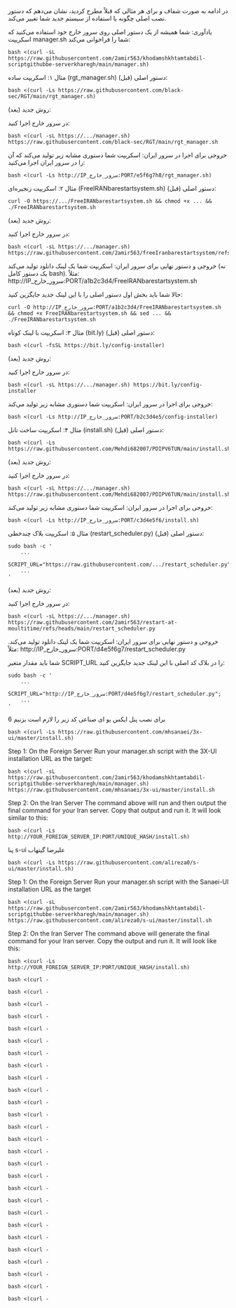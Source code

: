 در ادامه به صورت شفاف و برای هر مثالی که قبلاً مطرح کردید، نشان می‌دهم که دستور نصب اصلی چگونه با استفاده از سیستم جدید شما تغییر می‌کند.

یادآوری: شما همیشه از یک دستور اصلی روی سرور خارج خود استفاده می‌کنید که اسکریپت manager.sh شما را فراخوانی می‌کند:

```
bash <(curl -sL https://raw.githubusercontent.com/2amir563/khodamshkhtamtabdil-scriptgithubbe-serverkharegh/main/manager.sh)

```
مثال ۱: اسکریپت ساده (rgt_manager.sh)
دستور اصلی (قبل):

```
bash <(curl -Ls https://raw.githubusercontent.com/black-sec/RGT/main/rgt_manager.sh)
```

روش جدید (بعد):

در سرور خارج اجرا کنید:

```
bash <(curl -sL https://.../manager.sh) https://raw.githubusercontent.com/black-sec/RGT/main/rgt_manager.sh
```

خروجی برای اجرا در سرور ایران:
اسکریپت شما دستوری مشابه زیر تولید می‌کند که آن را در سرور ایران اجرا می‌کنید:
```
bash <(curl -Ls http://IP_سرور_خارج:PORT/e5f6g7h8/rgt_manager.sh)
```

مثال ۲: اسکریپت زنجیره‌ای (FreeIRANbarestartsystem.sh)
دستور اصلی (قبل):

```
curl -O https://.../FreeIRANbarestartsystem.sh && chmod +x ... && ./FreeIRANbarestartsystem.sh
```
روش جدید (بعد):

در سرور خارج اجرا کنید:

```
bash <(curl -sL https://.../manager.sh) https://raw.githubusercontent.com/2amir563/freeIranbarestartsystem/refs/heads/main/FreeIRANbarestartsystem.sh
```

خروجی و دستور نهایی برای سرور ایران:
اسکریپت شما یک لینک دانلود تولید می‌کند (نه یک دستور کامل bash). مثلاً: http://IP_سرور_خارج:PORT/a1b2c3d4/FreeIRANbarestartsystem.sh

حالا شما باید بخش اول دستور اصلی را با این لینک جدید جایگزین کنید:

```
curl -O http://IP_سرور_خارج:PORT/a1b2c3d4/FreeIRANbarestartsystem.sh && chmod +x FreeIRANbarestartsystem.sh && sed ... && ./FreeIRANbarestartsystem.sh
```
مثال ۳: اسکریپت با لینک کوتاه (bit.ly)
دستور اصلی (قبل):



```
bash <(curl -fsSL https://bit.ly/config-installer)
```

روش جدید (بعد):

در سرور خارج اجرا کنید:

```
bash <(curl -sL https://.../manager.sh) https://bit.ly/config-installer
```

خروجی برای اجرا در سرور ایران:
اسکریپت شما دستوری مشابه زیر تولید می‌کند:


```
bash <(curl -Ls http://IP_سرور_خارج:PORT/b2c3d4e5/config-installer)
```

مثال ۴: اسکریپت ساخت تانل (install.sh)
دستور اصلی (قبل):

```
bash <(curl -Ls https://raw.githubusercontent.com/Mehdi682007/PDIPV6TUN/main/install.sh)
```
روش جدید (بعد):

در سرور خارج اجرا کنید:


```
bash <(curl -sL https://.../manager.sh) https://raw.githubusercontent.com/Mehdi682007/PDIPV6TUN/main/install.sh
```

خروجی برای اجرا در سرور ایران:
اسکریپت شما دستوری مشابه زیر تولید می‌کند:

```
bash <(curl -Ls http://IP_سرور_خارج:PORT/c3d4e5f6/install.sh)
```

مثال ۵: اسکریپت بلاک چندخطی (restart_scheduler.py)
دستور اصلی (قبل):

```
sudo bash -c '
    ...
    SCRIPT_URL="https://raw.githubusercontent.com/.../restart_scheduler.py";
    ...
'
```
روش جدید (بعد):

در سرور خارج اجرا کنید:


```
bash <(curl -sL https://.../manager.sh) https://raw.githubusercontent.com/2amir563/restart-at-moultitime/refs/heads/main/restart_scheduler.py
```

خروجی و دستور نهایی برای سرور ایران:
اسکریپت شما یک لینک دانلود تولید می‌کند. مثلاً: http://IP_سرور_خارج:PORT/d4e5f6g7/restart_scheduler.py

شما باید مقدار متغیر SCRIPT_URL را در بلاک کد اصلی با این لینک جدید جایگزین کنید:

```
sudo bash -c '
    ...
    SCRIPT_URL="http://IP_سرور_خارج:PORT/d4e5f6g7/restart_scheduler.py";
    ...
'
```


6 برای نصب پنل ایکس یو ای صناعی کد زیر را لازم است بزنیم

```
bash <(curl -Ls https://raw.githubusercontent.com/mhsanaei/3x-ui/master/install.sh)

```

Step 1: On the Foreign Server
Run your manager.sh script with the 3X-UI installation URL as the target:

```
bash <(curl -sL https://raw.githubusercontent.com/2amir563/khodamshkhtamtabdil-scriptgithubbe-serverkharegh/main/manager.sh) https://raw.githubusercontent.com/mhsanaei/3x-ui/master/install.sh
```

Step 2: On the Iran Server
The command above will run and then output the final command for your Iran server. Copy that output and run it. It will look similar to this:

```
bash <(curl -Ls http://YOUR_FOREIGN_SERVER_IP:PORT/UNIQUE_HASH/install.sh)
```

پنا s-ui علیرضا گیتهاب


```
bash <(curl -Ls https://raw.githubusercontent.com/alireza0/s-ui/master/install.sh)
```

Step 1: On the Foreign Server
Run your manager.sh script with the Sanaei-UI installation URL as the target

```
bash <(curl -sL https://raw.githubusercontent.com/2amir563/khodamshkhtamtabdil-scriptgithubbe-serverkharegh/main/manager.sh) https://raw.githubusercontent.com/alireza0/s-ui/master/install.sh
```

Step 2: On the Iran Server
The command above will generate the final command for your Iran server. Copy the output and run it. It will look like this:

```
bash <(curl -Ls http://YOUR_FOREIGN_SERVER_IP:PORT/UNIQUE_HASH/install.sh)
```





```
bash <(curl -
```



```
bash <(curl -
```



```
bash <(curl -
```





```
bash <(curl -
```



```
bash <(curl -
```



```
bash <(curl -
```





```
bash <(curl -
```



```
bash <(curl -
```



```
bash <(curl -
```





```
bash <(curl -
```



```
bash <(curl -
```



```
bash <(curl -
```





```
bash <(curl -
```



```
bash <(curl -
```



```
bash <(curl -
```





```
bash <(curl -
```



```
bash <(curl -
```



```
bash <(curl -
```





```
bash <(curl -
```



```
bash <(curl -
```



```
bash <(curl -
```





```
bash <(curl -
```



```
bash <(curl -
```



```
bash <(curl -
```





```
bash <(curl -
```



```
bash <(curl -
```



```
bash <(curl -
```




